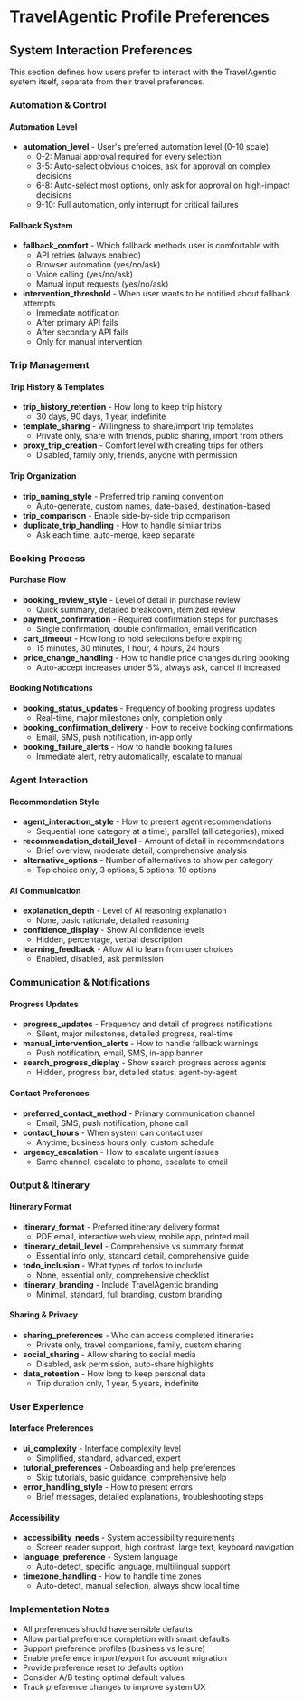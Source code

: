 # TravelAgentic Profile Preferences

## System Interaction Preferences

This section defines how users prefer to interact with the TravelAgentic system itself, separate from their travel preferences.

### Automation & Control

#### Automation Level
- **automation_level** - User's preferred automation level (0-10 scale)
  - 0-2: Manual approval required for every selection
  - 3-5: Auto-select obvious choices, ask for approval on complex decisions
  - 6-8: Auto-select most options, only ask for approval on high-impact decisions
  - 9-10: Full automation, only interrupt for critical failures

#### Fallback System
- **fallback_comfort** - Which fallback methods user is comfortable with
  - API retries (always enabled)
  - Browser automation (yes/no/ask)
  - Voice calling (yes/no/ask)
  - Manual input requests (yes/no/ask)
- **intervention_threshold** - When user wants to be notified about fallback attempts
  - Immediate notification
  - After primary API fails
  - After secondary API fails
  - Only for manual intervention

### Trip Management

#### Trip History & Templates
- **trip_history_retention** - How long to keep trip history
  - 30 days, 90 days, 1 year, indefinite
- **template_sharing** - Willingness to share/import trip templates
  - Private only, share with friends, public sharing, import from others
- **proxy_trip_creation** - Comfort level with creating trips for others
  - Disabled, family only, friends, anyone with permission

#### Trip Organization
- **trip_naming_style** - Preferred trip naming convention
  - Auto-generate, custom names, date-based, destination-based
- **trip_comparison** - Enable side-by-side trip comparison
- **duplicate_trip_handling** - How to handle similar trips
  - Ask each time, auto-merge, keep separate

### Booking Process

#### Purchase Flow
- **booking_review_style** - Level of detail in purchase review
  - Quick summary, detailed breakdown, itemized review
- **payment_confirmation** - Required confirmation steps for purchases
  - Single confirmation, double confirmation, email verification
- **cart_timeout** - How long to hold selections before expiring
  - 15 minutes, 30 minutes, 1 hour, 4 hours, 24 hours
- **price_change_handling** - How to handle price changes during booking
  - Auto-accept increases under 5%, always ask, cancel if increased

#### Booking Notifications
- **booking_status_updates** - Frequency of booking progress updates
  - Real-time, major milestones only, completion only
- **booking_confirmation_delivery** - How to receive booking confirmations
  - Email, SMS, push notification, in-app only
- **booking_failure_alerts** - How to handle booking failures
  - Immediate alert, retry automatically, escalate to manual

### Agent Interaction

#### Recommendation Style
- **agent_interaction_style** - How to present agent recommendations
  - Sequential (one category at a time), parallel (all categories), mixed
- **recommendation_detail_level** - Amount of detail in recommendations
  - Brief overview, moderate detail, comprehensive analysis
- **alternative_options** - Number of alternatives to show per category
  - Top choice only, 3 options, 5 options, 10 options

#### AI Communication
- **explanation_depth** - Level of AI reasoning explanation
  - None, basic rationale, detailed reasoning
- **confidence_display** - Show AI confidence levels
  - Hidden, percentage, verbal description
- **learning_feedback** - Allow AI to learn from user choices
  - Enabled, disabled, ask permission

### Communication & Notifications

#### Progress Updates
- **progress_updates** - Frequency and detail of progress notifications
  - Silent, major milestones, detailed progress, real-time
- **manual_intervention_alerts** - How to handle fallback warnings
  - Push notification, email, SMS, in-app banner
- **search_progress_display** - Show search progress across agents
  - Hidden, progress bar, detailed status, agent-by-agent

#### Contact Preferences
- **preferred_contact_method** - Primary communication channel
  - Email, SMS, push notification, phone call
- **contact_hours** - When system can contact user
  - Anytime, business hours only, custom schedule
- **urgency_escalation** - How to escalate urgent issues
  - Same channel, escalate to phone, escalate to email

### Output & Itinerary

#### Itinerary Format
- **itinerary_format** - Preferred itinerary delivery format
  - PDF email, interactive web view, mobile app, printed mail
- **itinerary_detail_level** - Comprehensive vs summary format
  - Essential info only, standard detail, comprehensive guide
- **todo_inclusion** - What types of todos to include
  - None, essential only, comprehensive checklist
- **itinerary_branding** - Include TravelAgentic branding
  - Minimal, standard, full branding, custom branding

#### Sharing & Privacy
- **sharing_preferences** - Who can access completed itineraries
  - Private only, travel companions, family, custom sharing
- **social_sharing** - Allow sharing to social media
  - Disabled, ask permission, auto-share highlights
- **data_retention** - How long to keep personal data
  - Trip duration only, 1 year, 5 years, indefinite

### User Experience

#### Interface Preferences
- **ui_complexity** - Interface complexity level
  - Simplified, standard, advanced, expert
- **tutorial_preferences** - Onboarding and help preferences
  - Skip tutorials, basic guidance, comprehensive help
- **error_handling_style** - How to present errors
  - Brief messages, detailed explanations, troubleshooting steps

#### Accessibility
- **accessibility_needs** - System accessibility requirements
  - Screen reader support, high contrast, large text, keyboard navigation
- **language_preference** - System language
  - Auto-detect, specific language, multilingual support
- **timezone_handling** - How to handle time zones
  - Auto-detect, manual selection, always show local time

### Implementation Notes

- All preferences should have sensible defaults
- Allow partial preference completion with smart defaults
- Support preference profiles (business vs leisure)
- Enable preference import/export for account migration
- Provide preference reset to defaults option
- Consider A/B testing optimal default values
- Track preference changes to improve system UX 